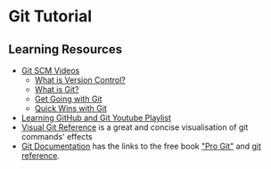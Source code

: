 # Git Tutorial

## Learning Resources

* [Git SCM Videos](https://git-scm.com/videos)
  - [What is Version Control?](https://git-scm.com/video/what-is-version-control)
  - [What is Git?](https://git-scm.com/video/what-is-git)
  - [Get Going with Git](https://git-scm.com/video/get-going)
  - [Quick Wins with Git](https://git-scm.com/video/quick-wins)
* [Learning GitHub and Git Youtube Playlist](https://www.youtube.com/playlist?list=PLGajFdScfvWlJM18NeQiRZR_hwKKye5P1)
* [Visual Git Reference](https://marklodato.github.io/visual-git-guide/index-en.html) is a great and concise visualisation of git commands' effects
* [Git Documentation](https://git-scm.com/doc) has the links to the free book ["Pro Git"](https://git-scm.com/book/en/v2) and [git reference](https://git-scm.com/docs).
